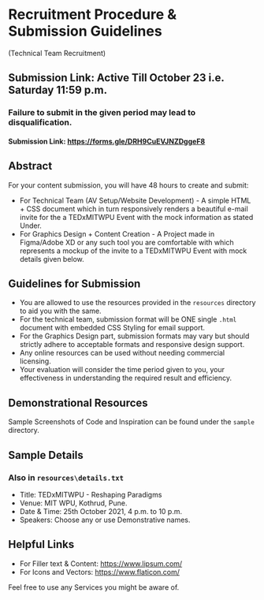 # Recruitment Procedure & Submission Guidelines
(Technical Team Recruitment)

## Submission Link: Active Till October 23 i.e. Saturday 11:59 p.m.
### Failure to submit in the given period may lead to disqualification.
#### Submission Link: https://forms.gle/DRH9CuEVJNZDggeF8

## Abstract

For your content submission, you will have 48 hours to create and submit:
- For Technical Team (AV Setup/Website Development) - A simple HTML + CSS document which in turn responsively renders a beautiful e-mail invite for the a TEDxMITWPU Event with the mock information as stated Under.
- For Graphics Design + Content Creation - A Project made in Figma/Adobe XD or any such tool you are comfortable with which represents a mockup of the invite to a TEDxMITWPU Event with mock details given below.

## Guidelines for Submission

- You are allowed to use the resources provided in the `resources` directory to aid you with the same.
- For the technical team, submission format will be ONE single `.html` document with embedded CSS Styling for email support.
- For the Graphics Design part, submission formats may vary but should strictly adhere to acceptable formats and responsive design support.
- Any online resources can be used without needing commercial licensing.
- Your evaluation will consider the time period given to you, your effectiveness in understanding the required result and efficiency.

## Demonstrational Resources
Sample Screenshots of Code and Inspiration can be found under the `sample` directory. 

## Sample Details
### Also in `resources\details.txt`

- Title: TEDxMITWPU - Reshaping Paradigms
- Venue: MIT WPU, Kothrud, Pune.
- Date & Time: 25th October 2021, 4 p.m. to 10 p.m.
- Speakers: Choose any or use Demonstrative names.

## Helpful Links

- For Filler text & Content: https://www.lipsum.com/
- For Icons and Vectors: https://www.flaticon.com/

Feel free to use any Services you might be aware of.